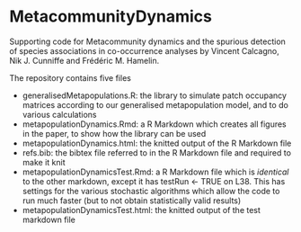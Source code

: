# MetacommunityDynamics
Supporting code for Metacommunity dynamics and the spurious detection of species associations in co-occurrence analyses by Vincent Calcagno, Nik J. Cunniffe and Frédéric M. Hamelin. 

The repository contains five files
  - generalisedMetapopulations.R: the library to simulate patch occupancy matrices according to our generalised metapopulation model, and to do various calculations
  - metapopulationDynamics.Rmd: a R Markdown which creates all figures in the paper, to show how the library can be used
  - metapopulationDynamics.html: the knitted output of the R Markdown file
  - refs.bib: the bibtex file referred to in the R Markdown file and required to make it knit
  - metapopulationDynamicsTest.Rmd: a R Markdown file which is *identical* to the other markdown, except it has testRun <- TRUE on L38. This has settings for the various stochastic algorithms which allow the code to run much faster (but to not obtain statistically valid results)
  - metapopulationDynamicsTest.html: the knitted output of the test markdown file
  
